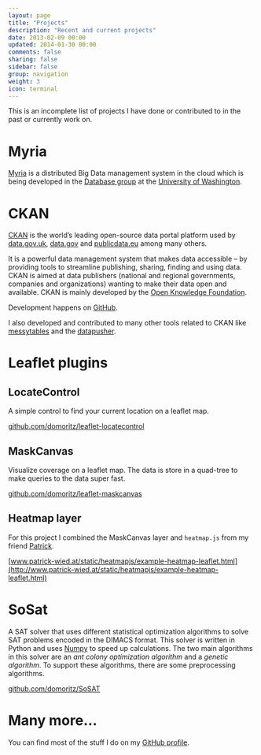 ```yaml
---
layout: page
title: "Projects"
description: "Recent and current projects"
date: 2013-02-09 00:00
updated: 2014-01-30 00:00
comments: false
sharing: false
sidebar: false
group: navigation
weight: 3
icon: terminal
---
```


This is an incomplete list of projects I have done or contributed to in the past or currently work on.


# Myria

[Myria](http://myria.cs.washington.edu/) is a distributed Big Data management system in the cloud which is being developed in the [Database group](http://db.cs.washington.edu/) at the [University of Washington](hppt://uw.edu/).


# CKAN

[CKAN](http://www.ckan.org) is the world’s leading open-source data portal platform used by [data.gov.uk](http://data.gov.uk), [data.gov](http://catalog.data.gov/) and [publicdata.eu](http://publicdata.eu/) among many others.

It is a powerful data management system that makes data accessible – by providing tools to streamline publishing, sharing, finding and using data. CKAN is aimed at data publishers (national and regional governments, companies and organizations) wanting to make their data open and available. CKAN is mainly developed by the [Open Knowledge Foundation](http://okfn.org/).

Development happens on [GitHub](https://github.com/ckan/ckan).

I also developed and contributed to many other tools related to CKAN like [messytables](https://github.com/okfn/messytables) and the [datapusher](https://github.com/ckan/datapusher).


# Leaflet plugins

## LocateControl

A simple control to find your current location on a leaflet map.

[github.com/domoritz/leaflet-locatecontrol](https://github.com/domoritz/leaflet-locatecontrol)


## MaskCanvas

Visualize coverage on a leaflet map. The data is store in a quad-tree to make queries to the data super fast.

[github.com/domoritz/leaflet-maskcanvas](https://github.com/domoritz/leaflet-maskcanvas)


## Heatmap layer

For this project I combined the MaskCanvas layer and `heatmap.js` from my friend [Patrick](http://www.patrick-wied.at).

[www.patrick-wied.at/static/heatmapjs/example-heatmap-leaflet.html](http://www.patrick-wied.at/static/heatmapjs/example-heatmap-leaflet.html)


# SoSat

A SAT solver that uses different statistical optimization algorithms to solve SAT problems encoded in the DIMACS format. This solver is written in Python and uses [Numpy](http://www.numpy.org/) to speed up calculations. The two main algorithms in this solver are an *ant colony optimization algorithm* and a *genetic algorithm*. To support these algorithms, there are some preprocessing algorithms.

[github.com/domoritz/SoSAT](https://github.com/domoritz/SoSAT)

# Many more...

You can find most of the stuff I do on my [GitHub profile](https://github.com/domoritz).
